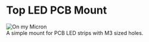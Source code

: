 # Top LED PCB Mount
![On my Micron](./1.PNG)
<br>
A simple mount for PCB LED strips with M3 sized holes.
